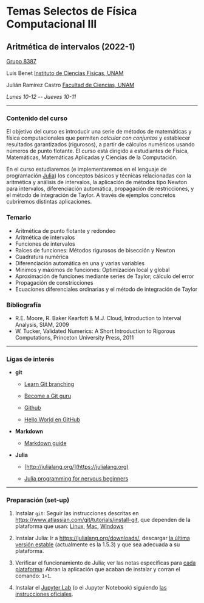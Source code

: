 # Temas Selectos de Física Computacional III

## Aritmética de intervalos (2022-1)


[Grupo 8387](https://aulas-virtuales.cuaed.unam.mx/)

Luis Benet
[Instituto de Ciencias Físicas, UNAM](https://www.fis.unam.mx)

Julián Ramírez Castro
[Facultad de Ciencias, UNAM](http://www.fciencias.unam.mx)


*Lunes 10-12 -- Jueves 10-11*


---

### Contenido del curso

El objetivo del curso es introducir una serie de métodos de matemáticas y física computacionales que permiten *calcular con conjuntos* y establecer resultados garantizados (rigurosos), a partir de cálculos numéricos usando números de punto flotante. El curso está dirigido a estudiantes de Física, Matemáticas, Matemáticas Aplicadas y Ciencias de la Computación.

En el curso estudiaremos (e implementaremos en el lenguaje de programación [Julia](https://julialang.org)) los conceptos básicos y técnicas relacionadas con la aritmética y análisis de intervalos, la aplicación de métodos tipo Newton para intervalos, diferenciación automática, propagación de restricciones, y el método de integración de Taylor. A través de ejemplos concretos cubriremos distintas aplicaciones.

### Temario

- Aritmética de punto flotante y redondeo
- Aritmética de intervalos
- Funciones de intervalos
- Raíces de funciones: Métodos rigurosos de bisección y Newton
- Cuadratura numérica
- Diferenciación automática en una y varias variables
- Mínimos y máximos de funciones: Optimización local y global
- Aproximación de funciones mediante series de Taylor; cálculo del error
- Propagación de constricciones
- Ecuaciones diferenciales ordinarias y el método de integración de Taylor

### Bibliografía

- R.E. Moore, R. Baker Kearfott & M.J. Cloud, Introduction to Interval Analysis, SIAM, 2009
- W. Tucker, Validated Numerics: A Short Introduction to Rigorous Computations, Princeton University Press, 2011

---

### Ligas de interés

- **git**
	- [Learn Git branching](https://learngitbranching.js.org/)

	- [Become a Git guru](https://www.atlassian.com/git/tutorials/)

	- [Github](https://docs.github.com/en/github/getting-started-with-github)

	- [Hello World en GitHub](https://guides.github.com/activities/hello-world/)

- **Markdown**
	- [Markdown guide](https://www.markdownguide.org/getting-started/)

- **Julia**
	- [http://julialang.org/](https://julialang.org)

	- [Julia programming for nervous beginners](https://www.youtube.com/watch?v=ub3tqCWZmo4&list=PLP8iPy9hna6Qpx0MgGyElJ5qFlaIXYf1R)

---

### Preparación (set-up)

1. Instalar `git`:
    Seguir las instrucciones descritas en https://www.atlassian.com/git/tutorials/install-git, que dependen de la plataforma que usan:  [Linux](https://www.atlassian.com/git/tutorials/install-git#linux), [Mac](https://www.atlassian.com/git/tutorials/install-git#mac-os-x),  [Windows](https://www.atlassian.com/git/tutorials/install-git#windows)

2. Instalar Julia:
    Ir a https://julialang.org/downloads/, descargar [la última versión estable](https://julialang.org/downloads/#current_stable_release) (actualmente es la 1.5.3) y  que sea adecuada a su plataforma.

3. Verificar el funcionamiento de Julia; ver las notas específicas para [cada plataforma](https://julialang.org/downloads/platform/):
    Abran la aplicación que acaban de instalar y corran el comando: `1+1`.

4. Instalar el [Jupyter Lab](https://jupyter.org/) (o el Jupyter Notebook) siguiendo [las instrucciones oficiales](https://jupyter.org/install).
